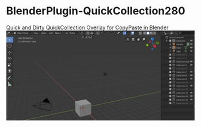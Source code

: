 # BlenderPlugin-QuickCollection280
 Quick and Dirty QuickCollection Overlay for CopyPaste in Blender
![Example](https://github.com/dsimonow/BlenderPlugin-QuickCollection280/blob/master/quickhider.PNG)
